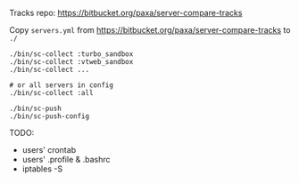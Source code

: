 Tracks repo: https://bitbucket.org/paxa/server-compare-tracks

Copy `servers.yml` from https://bitbucket.org/paxa/server-compare-tracks to `./`

```
./bin/sc-collect :turbo_sandbox
./bin/sc-collect :vtweb_sandbox
./bin/sc-collect ...

# or all servers in config
./bin/sc-collect :all

./bin/sc-push
./bin/sc-push-config
```

TODO:

* users' crontab
* users' .profile & .bashrc
* iptables -S
